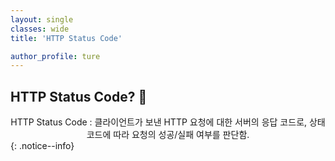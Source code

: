 ```yaml
---
layout: single
classes: wide
title: 'HTTP Status Code'

author_profile: ture
---
```


## HTTP Status Code? 💯

<center>HTTP Status Code : 클라이언트가 보낸 HTTP 요청에 대한 서버의 응답 코드로, 상태 코드에 따라 요청의 성공/실패 여부를 판단함.</center>
{: .notice--info}
